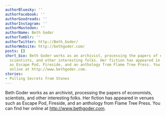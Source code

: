 ```yaml
---
authorBluesky: ''
authorFacebook: ''
authorGoodreads: ''
authorInstagram: ''
authorMastodon: ''
authorName: Beth Goder
authorTumblr: ''
authorTwitter: http://Beth_Goder/
authorWebsite: http://bethgoder.com/
posts: []
short_bio: Beth Goder works as an archivist, processing the papers of economists,
  scientists, and other interesting folks. Her fiction has appeared in venues such
  as Escape Pod, Fireside, and an anthology from Flame Tree Press. You can find her
  online at http://www.bethgoder.com.
stories:
- Pulling Secrets from Stones
---
```


Beth Goder works as an archivist, processing the papers of economists, scientists, and other interesting folks. Her fiction has appeared in venues such as Escape Pod, Fireside, and an anthology from Flame Tree Press. You can find her online at http://www.bethgoder.com.